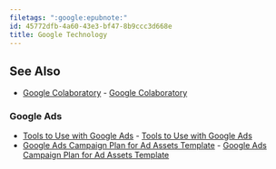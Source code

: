 ```yaml
---
filetags: ":google:epubnote:"
id: 45772dfb-4a60-43e3-bf47-8b9ccc3d668e
title: Google Technology
---
```


## See Also

- [Google Colaboratory](../005-tech-google-colab) - [Google
  Colaboratory](id:30915df2-3cb0-4109-9151-816d6638065f)

### Google Ads

- [Tools to Use with Google
  Ads](../650-business-comms-marketing-google-ads-tools) - [Tools to Use
  with Google Ads](id:cb9812ef-2954-4dbb-9062-b371721536cb)
- [Google Ads Campaign Plan for Ad Assets
  Template](../650-business-comms-marketing-template-google-ads-assets) -
  [Google Ads Campaign Plan for Ad Assets
  Template](id:Allterex-6ce861ee-8396-4867-94f1-a8ccc5050144)
